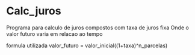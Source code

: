 # Calc_juros
Programa para calculo de juros compostos com taxa de juros fixa
Onde o valor futuro varia em relacao ao tempo

formula utilizada
valor_futuro = valor_inicial((1+taxa)^n_parcelas)
